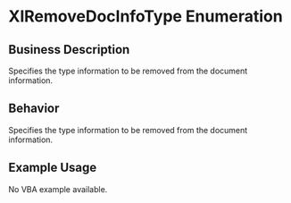 # XlRemoveDocInfoType Enumeration

## Business Description
Specifies the type information to be removed from the document information.

## Behavior
Specifies the type information to be removed from the document information.

## Example Usage
No VBA example available.
